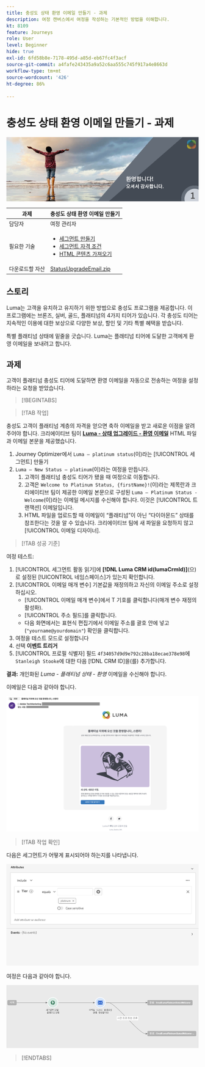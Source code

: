 ```yaml
---
title: 충성도 상태 환영 이메일 만들기 - 과제
description: 여정 캔버스에서 여정을 작성하는 기본적인 방법을 이해합니다.
kt: 8109
feature: Journeys
role: User
level: Beginner
hide: true
exl-id: 6fd58b8e-7178-495d-a85d-eb67fc4f3acf
source-git-commit: a4fafe243435a9a52c6aa555c745f917a4e8663d
workflow-type: tm+mt
source-wordcount: '426'
ht-degree: 86%

---
```


# 충성도 상태 환영 이메일 만들기 - 과제

![충성도 상태 환영 이메일 - 과제 배너](/help/challenges/assets/email-assets/luma-transactional-onboarding-1.png)

| 과제 | 충성도 상태 환영 이메일 만들기 |
|---|---|
| 담당자 | 여정 관리자 |
| 필요한 기술 | <ul><li>[세그먼트 만들기](https://experienceleague.adobe.com/docs/journey-optimizer-learn/tutorials/profiles-segments-subscriptions/create-segments.html?lang=ko)</li> <li>[세그먼트 자격 조건](https://experienceleague.adobe.com/docs/journey-optimizer-learn/tutorials/create-journeys/use-case-read-segment-qualification.html?lang=ko)</li><li>[HTML 콘텐츠 가져오기](https://experienceleague.adobe.com/docs/journey-optimizer-learn/tutorials/create-messages/create-emails/import-and-author-html-email-content.html?lang=ko)</li></ul> |
| 다운로드할 자산 | [StatusUpgradeEmail.zip](/help/challenges/assets/email-assets/StatusUpgradeEmail.zip) |

## 스토리

Luma는 고객을 유치하고 유지하기 위한 방법으로 충성도 프로그램을 제공합니다. 이 프로그램에는 브론즈, 실버, 골드, 플래티넘의 4가지 티어가 있습니다. 각 충성도 티어는 지속적인 이용에 대한 보상으로 다양한 보상, 할인 및 기타 특별 혜택을 받습니다.

특별 플래티넘 상태에 밑줄을 긋습니다. Luma는 플래티넘 티어에 도달한 고객에게 환영 이메일을 보내려고 합니다.

## 과제

고객이 플래티넘 충성도 티어에 도달하면 환영 이메일을 자동으로 전송하는 여정을 설정하라는 요청을 받았습니다.

>[!BEGINTABS]

>[!TAB 작업]

충성도 고객이 플래티넘 계층의 자격을 얻으면 축하 이메일을 받고 새로운 이점을 알려주어야 합니다. 크리에이티브 팀이 **[Luma - 상태 업그레이드 - 환영 이메일](/help/challenges/assets/email-assets/StatusUpgradeEmail.zip)** HTML 파일과 이메일 본문을 제공했습니다.

1. Journey Optimizer에서 `Luma – platinum status`(이)라는 [!UICONTROL 세그먼트] 만들기
2. `Luma – New Status – platinum`(이)라는 여정을 만듭니다.
   1. 고객이 플래티넘 충성도 티어가 됐을 때 여정으로 이동합니다.
   2. 고객은 `Welcome to Platinum Status, {firstName}!`(이)라는 제목란과 크리에이티브 팀이 제공한 이메일 본문으로 구성된 `Luma – Platinum Status - Welcome`(이)라는 이메일 메시지를 수신해야 합니다. 이것은 [!UICONTROL 트랜잭션] 이메일입니다.
   3. HTML 파일을 업로드할 때 이메일이 “플래티넘”이 아닌 “다이아몬드” 상태를 참조한다는 것을 알 수 있습니다. 크리에이티브 팀에 새 파일을 요청하지 않고 [!UICONTROL 이메일 디자이너].

>[!TAB 성공 기준]

여정 테스트:

1. [!UICONTROL 세그먼트 활동 읽기]에 **[!DNL Luma CRM id(lumaCrmId)]**(으)로 설정된 [!UICONTROL 네임스페이스]가 있는지 확인합니다.
2. [!UICONTROL 이메일 매개 변수] 기본값을 재정의하고 자신의 이메일 주소로 설정하십시오.
   * [!UICONTROL 이메일 매개 변수]에서 T 기호를 클릭합니다(매개 변수 재정의 활성화).
   *  [!UICONTROL 주소 필드]를 클릭합니다.
   * 다음 화면에서는 표현식 편집기에서 이메일 주소를 괄호 안에 넣고(`"yourname@yourdomain"`) 확인을 클릭합니다.
3. 여정을 테스트 모드로 설정합니다
4. 선택 **이벤트 트리거**
5. [!UICONTROL 프로필 식별자] 필드 `4f34057d9d9e792c28ba18ecae378e98`에 `Stanleigh Stooke`에 대한 다음 [!DNL CRM ID]을(를) 추가합니다.

**결과:** 개인화된 *Luma - 플래티넘 상태 - 환영* 이메일을 수신해야 합니다.

이메일은 다음과 같아야 합니다.

![Luma - 상태 업그레이드 - 환영 이메일](/help/challenges/assets/status-upgrade-welcome-email.png)

>[!TAB 작업 확인]

다음은 세그먼트가 어떻게 표시되어야 하는지를 나타냅니다.

![Luma - 플래티넘 상태 - 세그먼트](/help/challenges/assets/c3-segment.png)

여정은 다음과 같아야 합니다.

![플래티넘-상태-업그레이드-여정](/help/challenges/assets/journey-luma-status-upgrade.png)

>[!ENDTABS]
